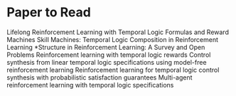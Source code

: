 # Paper to Read
Lifelong Reinforcement Learning with Temporal Logic Formulas and Reward Machines
Skill Machines: Temporal Logic Composition in Reinforcement Learning
*Structure in Reinforcement Learning: A Survey and Open Problems
Reinforcement learning with temporal logic rewards
Control synthesis from linear temporal logic specifications using model-free reinforcement learning
Reinforcement learning for temporal logic control synthesis with probabilistic satisfaction guarantees
Multi-agent reinforcement learning with temporal logic specifications